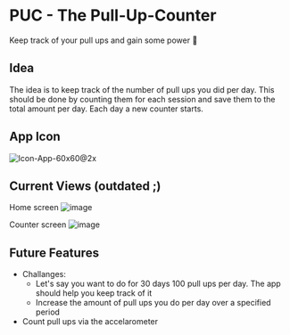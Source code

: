 # PUC - The Pull-Up-Counter

Keep track of your pull ups and gain some power 💪

## Idea

The idea is to keep track of the number of pull ups you did per day. This should be done by counting them for each session and save them to the total amount per day. Each day a new counter starts.

## App Icon

![Icon-App-60x60@2x](https://user-images.githubusercontent.com/43745180/63287759-73dc4880-c2bb-11e9-82b9-d5931307e242.png)

## Current Views (outdated ;)

Home screen
![image](https://user-images.githubusercontent.com/43745180/63229048-395fa680-c1fc-11e9-8f97-94f6459eb037.png)

Counter screen
![image](https://user-images.githubusercontent.com/43745180/63229051-4d0b0d00-c1fc-11e9-8fce-23572c8504d7.png)

## Future Features

- Challanges:
  - Let's say you want to do for 30 days 100 pull ups per day. The app should help you keep track of it
  - Increase the amount of pull ups you do per day over a specified period
- Count pull ups via the accelarometer
